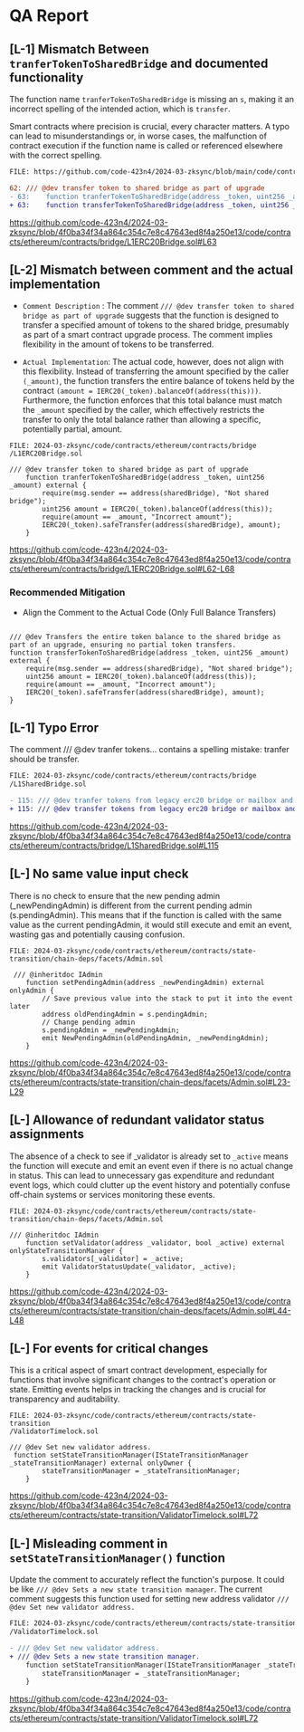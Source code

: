 # QA Report

## 

## [L-1] Mismatch Between ``tranferTokenToSharedBridge`` and documented functionality

The function name ``tranferTokenToSharedBridge`` is missing an ``s``, making it an incorrect spelling of the intended action, which is ``transfer``.

Smart contracts where precision is crucial, every character matters. A typo can lead to misunderstandings or, in worse cases, the malfunction of contract execution if the function name is called or referenced elsewhere with the correct spelling.

```diff
FILE: https://github.com/code-423n4/2024-03-zksync/blob/main/code/contracts/ethereum/contracts/bridge/L1ERC20Bridge.sol

62: /// @dev transfer token to shared bridge as part of upgrade
- 63:    function tranferTokenToSharedBridge(address _token, uint256 _amount) external {
+ 63:    function transferTokenToSharedBridge(address _token, uint256 _amount) external {

```
https://github.com/code-423n4/2024-03-zksync/blob/4f0ba34f34a864c354c7e8c47643ed8f4a250e13/code/contracts/ethereum/contracts/bridge/L1ERC20Bridge.sol#L63

## 

## [L-2] Mismatch between comment and the actual implementation

- ``Comment Description`` : The comment ``/// @dev transfer token to shared bridge as part of upgrade`` suggests that the function is designed to transfer a specified amount of tokens to the shared bridge, presumably as part of a smart contract upgrade process. The comment implies flexibility in the amount of tokens to be transferred.

- ``Actual Implementation``: The actual code, however, does not align with this flexibility. Instead of transferring the amount specified by the caller ``(_amount)``, the function transfers the entire balance of tokens held by the contract ``(amount = IERC20(_token).balanceOf(address(this)))``. Furthermore, the function enforces that this total balance must match the ``_amount`` specified by the caller, which effectively restricts the transfer to only the total balance rather than allowing a specific, potentially partial, amount.

```solidity
FILE: 2024-03-zksync/code/contracts/ethereum/contracts/bridge
/L1ERC20Bridge.sol

/// @dev transfer token to shared bridge as part of upgrade
    function tranferTokenToSharedBridge(address _token, uint256 _amount) external {
        require(msg.sender == address(sharedBridge), "Not shared bridge");
        uint256 amount = IERC20(_token).balanceOf(address(this));
        require(amount == _amount, "Incorrect amount");
        IERC20(_token).safeTransfer(address(sharedBridge), amount);
    }

```
https://github.com/code-423n4/2024-03-zksync/blob/4f0ba34f34a864c354c7e8c47643ed8f4a250e13/code/contracts/ethereum/contracts/bridge/L1ERC20Bridge.sol#L62-L68

### Recommended Mitigation

- Align the Comment to the Actual Code (Only Full Balance Transfers)

```solidity

/// @dev Transfers the entire token balance to the shared bridge as part of an upgrade, ensuring no partial token transfers.
function transferTokenToSharedBridge(address _token, uint256 _amount) external {
    require(msg.sender == address(sharedBridge), "Not shared bridge");
    uint256 amount = IERC20(_token).balanceOf(address(this));
    require(amount == _amount, "Incorrect amount");
    IERC20(_token).safeTransfer(address(sharedBridge), amount);
}

```

##

## [L-1] Typo Error

The comment /// @dev tranfer tokens... contains a spelling mistake: tranfer should be transfer.

```diff
FILE: 2024-03-zksync/code/contracts/ethereum/contracts/bridge
/L1SharedBridge.sol

- 115: /// @dev tranfer tokens from legacy erc20 bridge or mailbox and set chainBalance as part of migration process
+ 115: /// @dev transfer tokens from legacy erc20 bridge or mailbox and set chainBalance as part of migration process

```
https://github.com/code-423n4/2024-03-zksync/blob/4f0ba34f34a864c354c7e8c47643ed8f4a250e13/code/contracts/ethereum/contracts/bridge/L1SharedBridge.sol#L115

##

## [L-] No same value input check

There is no check to ensure that the new pending admin (_newPendingAdmin) is different from the current pending admin (s.pendingAdmin). This means that if the function is called with the same value as the current pendingAdmin, it would still execute and emit an event, wasting gas and potentially causing confusion.

```solidity
FILE: 2024-03-zksync/code/contracts/ethereum/contracts/state-transition/chain-deps/facets/Admin.sol

 /// @inheritdoc IAdmin
    function setPendingAdmin(address _newPendingAdmin) external onlyAdmin {
        // Save previous value into the stack to put it into the event later
        address oldPendingAdmin = s.pendingAdmin;
        // Change pending admin
        s.pendingAdmin = _newPendingAdmin;
        emit NewPendingAdmin(oldPendingAdmin, _newPendingAdmin);
    }

```
https://github.com/code-423n4/2024-03-zksync/blob/4f0ba34f34a864c354c7e8c47643ed8f4a250e13/code/contracts/ethereum/contracts/state-transition/chain-deps/facets/Admin.sol#L23-L29

##

## [L-] Allowance of redundant validator status assignments 

The absence of a check to see if _validator is already set to ``_active`` means the function will execute and emit an event even if there is no actual change in status. This can lead to unnecessary gas expenditure and redundant event logs, which could clutter up the event history and potentially confuse off-chain systems or services monitoring these events.

```solidity
FILE: 2024-03-zksync/code/contracts/ethereum/contracts/state-transition/chain-deps/facets/Admin.sol

/// @inheritdoc IAdmin
    function setValidator(address _validator, bool _active) external onlyStateTransitionManager {
        s.validators[_validator] = _active;
        emit ValidatorStatusUpdate(_validator, _active);
    }

```
https://github.com/code-423n4/2024-03-zksync/blob/4f0ba34f34a864c354c7e8c47643ed8f4a250e13/code/contracts/ethereum/contracts/state-transition/chain-deps/facets/Admin.sol#L44-L48

##

## [L-] For events for critical changes 

This is a critical aspect of smart contract development, especially for functions that involve significant changes to the contract's operation or state. Emitting events helps in tracking the changes and is crucial for transparency and auditability.

```solidity
FILE: 2024-03-zksync/code/contracts/ethereum/contracts/state-transition
/ValidatorTimelock.sol

/// @dev Set new validator address.
 function setStateTransitionManager(IStateTransitionManager _stateTransitionManager) external onlyOwner {
        stateTransitionManager = _stateTransitionManager;
    }

```
https://github.com/code-423n4/2024-03-zksync/blob/4f0ba34f34a864c354c7e8c47643ed8f4a250e13/code/contracts/ethereum/contracts/state-transition/ValidatorTimelock.sol#L72

##

## [L-] Misleading comment in ``setStateTransitionManager()`` function

Update the comment to accurately reflect the function's purpose. It could be like ``/// @dev Sets a new state transition manager``. The current comment suggests this function used for setting new address validator ``/// @dev Set new validator address.``

```diff
FILE: 2024-03-zksync/code/contracts/ethereum/contracts/state-transition
/ValidatorTimelock.sol

- /// @dev Set new validator address.
+ /// @dev Sets a new state transition manager.
    function setStateTransitionManager(IStateTransitionManager _stateTransitionManager) external onlyOwner {
        stateTransitionManager = _stateTransitionManager;
    }

```
https://github.com/code-423n4/2024-03-zksync/blob/4f0ba34f34a864c354c7e8c47643ed8f4a250e13/code/contracts/ethereum/contracts/state-transition/ValidatorTimelock.sol#L72





